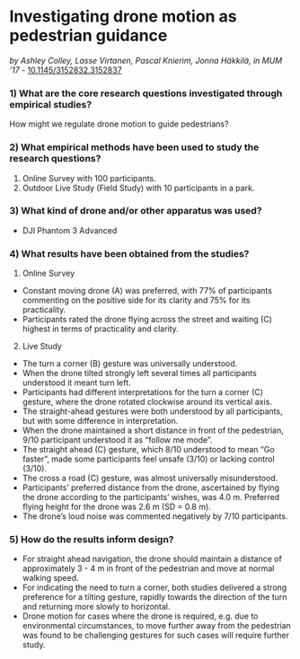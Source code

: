 # Investigating drone motion as pedestrian guidance

*by Ashley Colley, Lasse Virtanen, Pascal Knierim, Jonna Häkkilä, in  MUM '17* - [10.1145/3152832.3152837](https://doi.org/10.1145/3152832.3152837)

### 1) What are the core research questions investigated through empirical studies?

How might we regulate drone motion to guide pedestrians?

### 2) What empirical methods have been used to study the research questions?

1. Online Survey with 100 participants.
2. Outdoor Live Study (Field Study) with 10 participants in a park.

### 3) What kind of drone and/or other apparatus was used?

-  DJI Phantom 3 Advanced

### 4) What results have been obtained from the studies?

1. Online Survey
- Constant moving drone (A) was preferred, with 77% of participants commenting on the positive side for its clarity and 75% for its practicality.
- Participants rated the drone flying across the street and waiting (C) highest in terms of practicality and clarity.
2. Live Study
- The turn a corner (B) gesture was universally understood. 
- When the drone tilted strongly left several times all participants understood it meant turn left.
- Participants had different interpretations for the turn a corner (C) gesture, where the
drone rotated clockwise around its vertical axis. 
- The straight-ahead gestures were both understood by all participants, but with some difference in interpretation.
- When the drone maintained a short distance in front of the pedestrian, 9/10 participant understood it as “follow me mode”. 
- The straight ahead (C) gesture, which 8/10 understood to mean “Go faster”, made some  participants feel unsafe (3/10) or lacking control (3/10). 
- The cross a road (C) gesture, was almost universally misunderstood.
- Participants’ preferred distance from the drone, ascertained by flying the drone according to the participants’ wishes, was 4.0 m. Preferred flying height for the drone was 2.6 m (SD = 0.8 m). 
- The drone’s loud noise was commented negatively by 7/10 participants.


### 5) How do the results inform design?

- For straight ahead navigation, the drone should maintain a distance of approximately 3 - 4 m in front of the pedestrian and move at normal walking speed.
- For indicating the need to turn a corner, both studies delivered a strong preference for a tilting gesture, rapidly towards the direction of the turn and returning more slowly to horizontal.
- Drone motion for cases where the drone is required, e.g. due to environmental circumstances, to move further away from the pedestrian was found to be challenging gestures for such cases will require further study.
